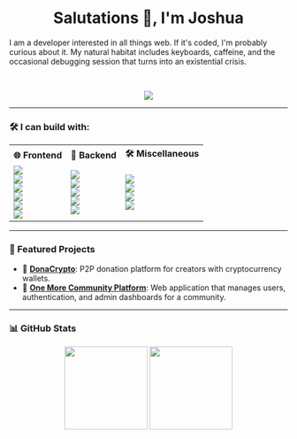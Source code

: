 <div align="center">
  
  # Salutations 👋, I'm **Joshua**
  
  <div align="left">
  I am a developer interested in all things web. If it's coded, I'm probably curious about it. My natural habitat includes keyboards, caffeine, and the occasional debugging session that turns into an existential crisis.
  </div>
  
&nbsp;

  
  ![](https://media.giphy.com/media/QWkuGmMgphvmE/giphy.gif)

</div>

---

### 🛠️ I can build with:

<table align="center"> 
  <tr> 
    <th>🌐 Frontend</th>
    <th>🧪 Backend</th> 
    <th>🛠️ Miscellaneous</th> 
  </tr> 
  <tr> 
    <td align="left"> 
      <img src="https://img.shields.io/badge/HTML-000?style=flat&logo=html5&logoColor=E34F26" /><br/> 
      <img src="https://img.shields.io/badge/CSS-000?style=flat&logo=css3&logoColor=1572B6" /><br/> 
      <img src="https://img.shields.io/badge/Sass-000?style=flat&logo=sass&logoColor=CC6699" /><br/> 
      <img src="https://img.shields.io/badge/TailwindCSS-000?style=flat&logo=tailwind-css&logoColor=06B6D4" /><br/> 
      <img src="https://img.shields.io/badge/JavaScript-000?style=flat&logo=javascript&logoColor=F7DF1E" /><br/> 
      <img src="https://img.shields.io/badge/Vue.js-000?style=flat&logo=vue.js&logoColor=4FC08D" /> 
    </td> 
    <td align="left"> 
      <img src="https://img.shields.io/badge/Node.js-000?style=flat&logo=node.js&logoColor=339933" /><br/> 
      <img src="https://img.shields.io/badge/Express-000?style=flat&logo=express&logoColor=white" /><br/> 
      <img src="https://img.shields.io/badge/Python-000?style=flat&logo=python&logoColor=3776AB" /><br/> 
      <img src="https://img.shields.io/badge/Flask-000?style=flat&logo=flask&logoColor=white" /><br/>
      <img src="https://img.shields.io/badge/Django-000?style=flat&logo=django&logoColor=white" />
    </td>
    <td align="left"> <img src="https://img.shields.io/badge/Nginx-000?style=flat&logo=nginx&logoColor=009639" /><br/> 
      <img src="https://img.shields.io/badge/Figma-000?style=flat&logo=figma&logoColor=F24E1E" /><br/> 
      <img src="https://img.shields.io/badge/WordPress-000?style=flat&logo=wordpress&logoColor=21759B" /><br/> 
      <img src="https://img.shields.io/badge/Linux-000?style=flat&logo=linux&logoColor=FCC624" /> 
    </td> 
  </tr> 
</table>

---

### 🚀 Featured Projects

- 🔗 [**DonaCrypto**](https://github.com/jonuar/Donacrypto): P2P donation platform for creators with cryptocurrency wallets.
- 🧠 [**One More Community Platform**](https://github.com/jonuar/Community-platform): Web application that manages users, authentication, and admin dashboards for a community.

---

<!--
### 📬 Contact & Links

<p align="center">
  <a href="https://www.linkedin.com/in/ " target="_blank">
    <img src="https://img.shields.io/badge/LinkedIn-000?style=flat&logo=linkedin&logoColor=0A66C2" />
  </a>
  <a href="mailto:your@email.com">
    <img src="https://img.shields.io/badge/Email-000?style=flat&logo=gmail&logoColor=D14836" />
  </a>
  <a href="https://yourwebsite.dev">
    <img src="https://img.shields.io/badge/Portfolio-000?style=flat&logo=firefox&logoColor=FF7139" />
  </a>
</p>

---
-->
### 📊 GitHub Stats

<p align="center">
  <img src="https://github-readme-stats.vercel.app/api?username=jonuar&show_icons=true&theme=tokyonight" height="150" />
  <img src="https://github-readme-stats.vercel.app/api/top-langs/?username=jonuar&layout=compact&theme=tokyonight" height="150" />
</p>
